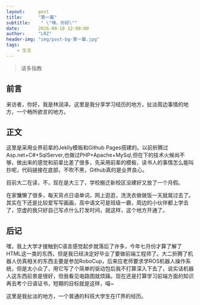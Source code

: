 ```yaml
---
layout:     post
title:      "第一篇"
subtitle:    " \"嘿，你好\""
date:       2016-09-18 12:00:00
author:     "LRZ"
header-img: "img/post-bg-第一篇.jpg"
tags:
    - 生活
---
```


> 请多指教


## 前言

来访者，你好，我是林润泽。这里是我分享学习经历的地方，扯淡周边事情的地方，一个畅所欲言的地方。

## 正文

这里是采用业界前辈的Jeklly模板和Github Pages搭建的。以前折腾过Asp.net+C#+SqlServer,也做过PHP+Apache+MySql,但在下的技术火候尚不够，做出来的感觉和前辈比差了很多，先采用前辈的模板，读书人的事情怎么能叫抄呢，代码链接在底部，不吹不黑，Github真的是业界良心。

目前大二在读，不，现在是大三了，学校搬迁新校区没建好又放了一个月假。

在家慵懒了很多，每天背点日语单词，网上逛逛，洗洗衣做做饭一天就晃过去了。其实在下还是比较爱写写画画，高中语文可是班级一霸，周边的小伙伴都上学去了，空虚的我只好自己写点什么打发时间，就这样，这个地方开通了。

## 后记
嘿，我上大学才接触到C语言感觉起步就落后了许多，今年七月份才算了解了HTML这一类的东西，但是我已经决定好毕业了要做前端工程师了。大二折腾了机器人仿真相关的东西主要是参加RoboCup，后来应老师要求学ROS机器人操作系统，但是太小众了，用它写了个简单的驱动包后我不打算深入下去了，说实话机器人这东西前景是很好，但我看见电路图就烦躁。现在还是打算学习前端方面的知识再去考个日语证书，短期的目标就是这样，喵~

这里是我扯淡的地方，一个普通的科班大学生在IT界的经历。